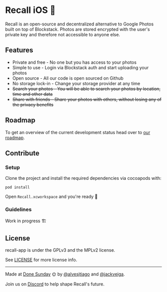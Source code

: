 # Recall iOS 📸

Recall is an open-source and decentralized alternative to Google Photos built on top of Blockstack. Photos are stored encrypted with the user's private key and therefore not accessible to anyone else.

## Features

- Private and free - No one but you has access to your photos
- Simple to use - Login via Blockstack auth and start uploading your photos
- Open source - All our code is open sourced on Github
- No storage lock-in -  Change your storage provider at any time
- ~~Search your photos - You will be able to search your photos by location, time and other data~~
- ~~Share with friends - Share your photos with others, without losing any of the privacy benefits~~

## Roadmap

To get an overview of the current development status head over to [our roadmap](https://github.com/orgs/recall-photos/projects/2).

## Contribute

### Setup

Clone the project and install the required dependencies via cocoapods with:

`pod install`

Open `Recall.xcworkspace` and you're ready 🎉

### Guidelines

Work in progress 🏗

## License

recall-app is under the GPLv3 and the MPLv2 license.

See [LICENSE](https://github.com/recall-photos/recall-ios/blob/master/LICENSE) for more license info.

---

Made at [Done Sunday](http://donesunday.com/) 🌞 by [@alvesjtiago](https://twitter.com/alvesjtiago) and [@jackveiga](https://twitter.com/jackveiga).

Join us on [Discord](https://discord.gg/JpCBs2X) to help shape Recall's future.
